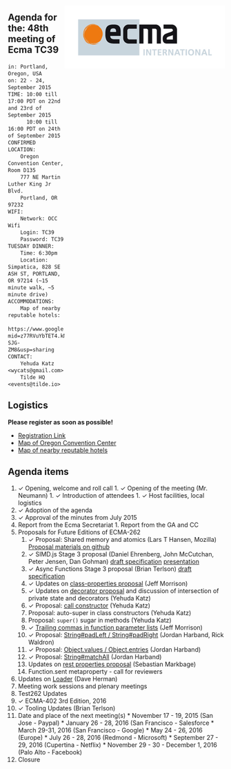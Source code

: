 <img src="../images/Ecma_RVB-003.jpg"
     align="right" alt="" />

## Agenda for the: 48th meeting of Ecma TC39

    in: Portland, Oregon, USA
    on: 22 - 24, September 2015
    TIME: 10:00 till 17:00 PDT on 22nd and 23rd of September 2015
          10:00 till 16:00 PDT on 24th of September 2015
    CONFIRMED LOCATION:
        Oregon Convention Center, Room D135
        777 NE Martin Luther King Jr Blvd.
        Portland, OR 97232
    WIFI:
        Network: OCC Wifi
        Login: TC39
        Password: TC39
    TUESDAY DINNER:
        Time: 6:30pm
        Location: Simpatica, 828 SE ASH ST, PORTLAND, OR 97214 (~15 minute walk, ~5 minute drive)
    ACCOMMODATIONS:
        Map of nearby reputable hotels:
        https://www.google.com/maps/d/edit?mid=z77RVuYbTET4.kM1X-SJG-ZM8&usp=sharing
    CONTACT:
        Yehuda Katz <wycats@gmail.com>
        Tilde HQ <events@tilde.io>

## Logistics

**Please register as soon as possible!**
  
- [Registration Link](http://doodle.com/pzk9z8xid8x78uze)
- [Map of Oregon Convention Center](https://goo.gl/maps/LHaRW)
- [Map of nearby reputable hotels](https://www.google.com/maps/d/edit?mid=z77RVuYbTET4.kM1X-SJG-ZM8&usp=sharing)

## Agenda items

  1. ✓ Opening, welcome and roll call
    1. ✓ Opening of the meeting (Mr. Neumann)
    1. ✓ Introduction of attendees
    1. ✓ Host facilities, local logistics
  1. ✓ Adoption of the agenda
  1. ✓ Approval of the minutes from July 2015
  1.  Report from the Ecma Secretariat
     1. Report from the GA and CC
  1. Proposals for Future Editions of ECMA-262
     1. ✓ Proposal: Shared memory and atomics (Lars T Hansen, Mozilla) [Proposal materials on github](https://github.com/lars-t-hansen/ecmascript_sharedmem)
     1. ✓ SIMD.js Stage 3 proposal (Daniel Ehrenberg, John McCutchan, Peter Jensen, Dan Gohman) [draft specification](http://tc39.github.io/ecmascript_simd/) [presentation](https://docs.google.com/presentation/d/1WLO4an5aIb8GQZ1U9EYz5can9ccE7YPULXnxSrb2vCM/edit) 
     1. ✓ Async Functions Stage 3 proposal (Brian Terlson) [draft specification](http://tc39.github.io/ecmascript-asyncawait)
     1. ✓ Updates on [class-properties proposal](https://github.com/jeffmo/es-class-properties) (Jeff Morrison)
     1. ✓ Updates on [decorator proposal](https://github.com/wycats/javascript-decorators) and discussion of intersection of private state and decorators (Yehuda Katz)
     1. ✓ Proposal: [call constructor](https://gist.github.com/wycats/952929fab0bc1f000c24) (Yehuda Katz)
     1. Proposal: auto-super in class constructors (Yehuda Katz)
     1. Proposal: `super()` sugar in methods (Yehuda Katz)
     1. ✓ [Trailing commas in function parameter lists](https://github.com/jeffmo/es-trailing-function-commas) (Jeff Morrison)
     1. ✓ Proposal: [String#padLeft / String#padRight](https://github.com/ljharb/proposal-string-pad-left-right) (Jordan Harband, Rick Waldron)
     1. ✓ Proposal: [Object.values / Object.entries](https://github.com/ljharb/proposal-object-values-entries) (Jordan Harband)
     1. ✓ Proposal: [String#matchAll](https://github.com/ljharb/String.prototype.matchAll) (Jordan Harband)
     1. Updates on [rest properties proposal](https://github.com/sebmarkbage/ecmascript-rest-spread) (Sebastian Markbage)
     1. Function.sent metaproperty - call for reviewers
  1. Updates on [Loader](https://github.com/whatwg/loader/) (Dave Herman)
  2. Meeting work sessions and plenary meetings
  1. Test262 Updates
  1. ✓ ECMA-402 3rd Edition, 2016
  1. ✓ Tooling Updates (Brian Terlson)
  1.  Date and place of the next meeting(s)
    * November 17 - 19, 2015 (San Jose - Paypal)
    * January 26 - 28, 2016 (San Francisco - Salesforce
    * March 29-31, 2016 (San Francisco - Google)
    * May 24 - 26, 2016 (Europe)
    * July 26 - 28, 2016 (Redmond - Microsoft)
    * September 27 - 29, 2016 (Cupertina - Netflix)
    * November 29 - 30 - December 1, 2016 (Palo Alto - Facebook)
  1. Closure

